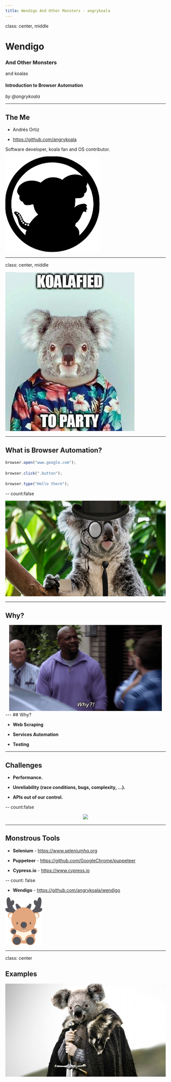 ```yaml
---
title: Wendigo And Other Monsters - angrykoala
---
```


class: center, middle

# Wendigo
### And Other Monsters
and koalas
#### Introduction to Browser Automation

_by @angrykoala_


---


## The Me

* Andrés Ortiz

* https://github.com/angrykoala

Software developer, koala fan and OS contributor.

<img src="./static/koalas/octokoala.png" height="300">


---
class: center, middle

![](./static/koalas/party.jpg)


---

## What is Browser Automation?

```js
browser.open("www.google.com");

browser.click(".button");

browser.type("Hello there");
```

--
count:false

<center>
    <img src="./static/koalas/classy.png" height="300">
</center>

---
## Why?

<center>
    <img src="./static/terry.gif">
</center>
---
## Why?

* **Web Scraping**

* **Services Automation**

* **Testing**

---

## Challenges

* **Performance.**

* **Unreliability (race conditions, bugs, complexity, ...).**

* **APIs out of our control.**

--
count:false

<center>
    <img src="./static/fine.gif">
</center>

---

## Monstrous Tools

* **Selenium** - https://www.seleniumhq.org

* **Puppeteer** - https://github.com/GoogleChrome/puppeteer

* **Cypress.io** - https://www.cypress.io

--
count: false

* **Wendigo** - https://github.com/angrykoala/wendigo  

<img src="./static/wendigo.png" height="150">

---
class: center

## Examples

<img src="./static/koalas/got_koala.jpg" width="600">
